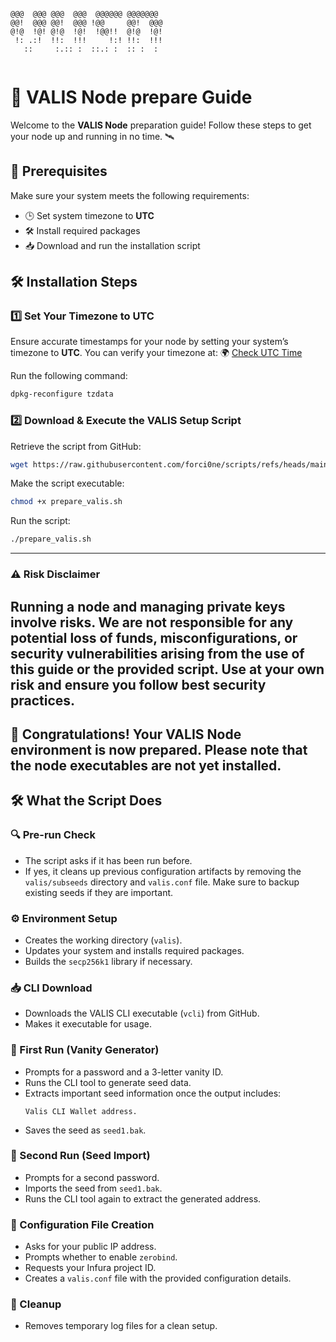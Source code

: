 ```
                                   
@@@  @@@ @@@  @@@  @@@@@@ @@@@@@@  
@@!  @@@ @@!  @@@ !@@     @@!  @@@ 
@!@  !@! @!@  !@!  !@@!!  @!@  !@! 
 !: .:!  !!:  !!!     !:! !!:  !!! 
   ::     :.:: :  ::.: :  :: :  :  
                                   
```

# 🚀 VALIS Node prepare Guide

Welcome to the **VALIS Node** preparation guide! Follow these steps to get your node up and running in no time. 🛰️

## 📌 Prerequisites
Make sure your system meets the following requirements:
- 🕒 Set system timezone to **UTC**
- 🛠️ Install required packages
- 📥 Download and run the installation script

## 🛠️ Installation Steps

### 1️⃣ Set Your Timezone to UTC
Ensure accurate timestamps for your node by setting your system’s timezone to **UTC**. You can verify your timezone at:
🌍 [Check UTC Time](https://time.is/UTC)

Run the following command:
```bash
dpkg-reconfigure tzdata
```

### 2️⃣ Download & Execute the VALIS Setup Script
Retrieve the script from GitHub:
```bash
wget https://raw.githubusercontent.com/forci0ne/scripts/refs/heads/main/prepare_valis.sh
```

Make the script executable:
```bash
chmod +x prepare_valis.sh
```

Run the script:
```bash
./prepare_valis.sh
```

---
### ⚠️ Risk Disclaimer
Running a node and managing private keys involve risks. We are not responsible for any potential loss of funds, misconfigurations, or security vulnerabilities arising from the use of this guide or the provided script. Use at your own risk and ensure you follow best security practices.
---
🚀 **Congratulations!** Your VALIS Node environment is now prepared. Please note that the node executables are not yet installed.
---

## 🛠️ What the Script Does

### 🔍 Pre-run Check
- The script asks if it has been run before.
- If yes, it cleans up previous configuration artifacts by removing the `valis/subseeds` directory and `valis.conf` file. Make sure to backup existing seeds if they are important.

### ⚙️ Environment Setup
- Creates the working directory (`valis`).
- Updates your system and installs required packages.
- Builds the `secp256k1` library if necessary.

### 📥 CLI Download
- Downloads the VALIS CLI executable (`vcli`) from GitHub.
- Makes it executable for usage.

### 🔑 First Run (Vanity Generator)
- Prompts for a password and a 3-letter vanity ID.
- Runs the CLI tool to generate seed data.
- Extracts important seed information once the output includes:
  ```
  Valis CLI Wallet address.
  ```
- Saves the seed as `seed1.bak`.

### 🔄 Second Run (Seed Import)
- Prompts for a second password.
- Imports the seed from `seed1.bak`.
- Runs the CLI tool again to extract the generated address.

### 📜 Configuration File Creation
- Asks for your public IP address.
- Prompts whether to enable `zerobind`.
- Requests your Infura project ID.
- Creates a `valis.conf` file with the provided configuration details.

### 🧹 Cleanup
- Removes temporary log files for a clean setup.
